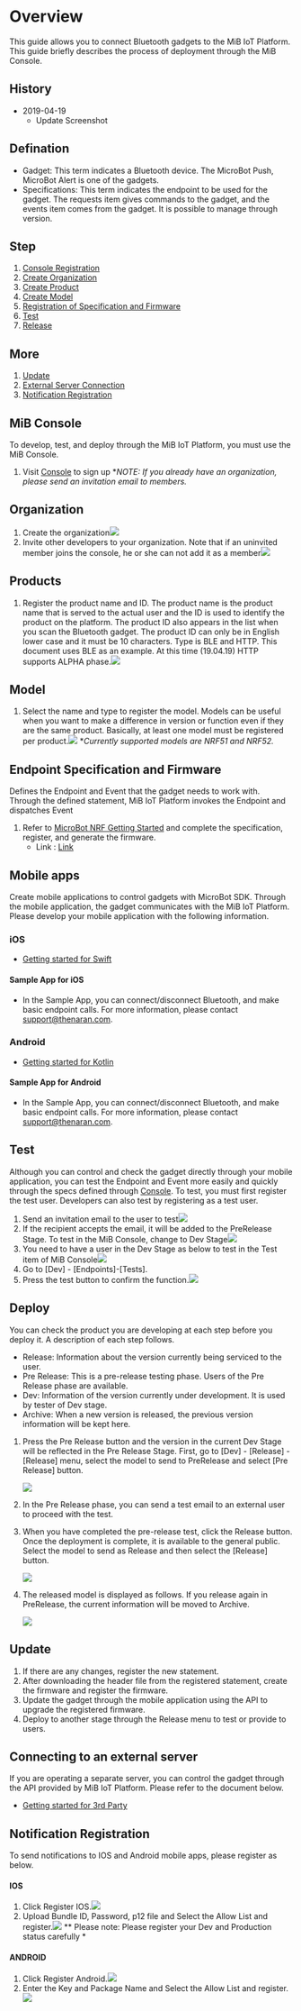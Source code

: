 Overview
====
This guide allows you to connect Bluetooth gadgets to the MiB IoT Platform. This guide briefly describes the process of deployment through the MiB Console.

## History
* 2019-04-19
  * Update Screenshot

## Defination
* Gadget: This term indicates a Bluetooth device. The MicroBot Push, MicroBot Alert is one of the gadgets.
* Specifications: This term indicates the endpoint to be used for the gadget. The requests item gives commands to the gadget, and the events item comes from the gadget. It is possible to manage through version.

## Step
1. [Console Registration](#console)
1. [Create Organization](#organization)
1. [Create Product](#product)
1. [Create Model](#model)
1. [Registration of Specification and Firmware](#endpoint_firmware)
1. [Test](#test)
1. [Release](#release)

## More
1. [Update](#update)
1. [External Server Connection](#3rd)
1. [Notification Registration](#noti)

## <a name="console"></a>MiB Console
To develop, test, and deploy through the MiB IoT Platform, you must use the MiB Console.

1. Visit [Console](https://console.mib.io) to sign up
**NOTE: If you already have an organization, please send an invitation email to members.*

## <a name="organization"></a>Organization
1. Create the organization![](../images/org_create.png)
1. Invite other developers to your organization. Note that if an uninvited member joins the console, he or she can not add it as a member![](../images/organization_member.png)

## <a name="product"></a>Products
1. Register the product name and ID. The product name is the product name that is served to the actual user and the ID is used to identify the product on the platform. The product ID also appears in the list when you scan the Bluetooth gadget. The product ID can only be in English lower case and it must be 10 characters. Type is BLE and HTTP. This document uses BLE as an example. At this time (19.04.19) HTTP supports ALPHA phase.![](../images/prd_create.png)

## <a name="model"></a> Model
1. Select the name and type to register the model. Models can be useful when you want to make a difference in version or function even if they are the same product. Basically, at least one model must be registered per product.![](../images/model_create.png)
**Currently supported models are NRF51 and NRF52.*

## <a name="endpoint_firmware"></a>Endpoint Specification and Firmware
Defines the Endpoint and Event that the gadget needs to work with. Through the defined statement, MiB IoT Platform invokes the Endpoint and dispatches Event

1. Refer to [MicroBot NRF Getting Started](https://github.com/thenaran/document/blob/master/microbot-nrf/README.md) and complete the specification, register, and generate the firmware.
    * Link : [Link](https://github.com/thenaran/document/blob/master/microbot-nrf/README.md)

## <a name="mobile"></a> Mobile apps
Create mobile applications to control gadgets with MicroBot SDK. Through the mobile application, the gadget communicates with the MiB IoT Platform. Please develop your mobile application with the following information.
### iOS
* [Getting started for Swift](https://github.com/thenaran/document/blob/master/microbot-swift/README.md)

#### Sample App for iOS
* In the Sample App, you can connect/disconnect Bluetooth, and make basic endpoint calls. For more information, please contact support@thenaran.com.

### Android
* [Getting started for Kotlin](https://github.com/thenaran/document/blob/master/microbot-kotlin/README.md)

#### Sample App for Android
* In the Sample App, you can connect/disconnect Bluetooth, and make basic endpoint calls. For more information, please contact support@thenaran.com.


## <a name="test"></a> Test
Although you can control and check the gadget directly through your mobile application, you can test the Endpoint and Event more easily and quickly through the specs defined through [Console](https://console.mib.io). To test, you must first register the test user. Developers can also test by registering as a test user.

1. Send an invitation email to the user to test![](../images/tester_invite.png)
1. If the recipient accepts the email, it will be added to the PreRelease Stage. To test in the MiB Console, change to Dev Stage![](../images/tester_pre_release_stage.png)
1. You need to have a user in the Dev Stage as below to test in the Test item of MiB Console![](../images/tester_dev_stage.png)
1. Go to [Dev] - [Endpoints]-[Tests].
1. Press the test button to confirm the function.![](../images/test_gadget.png)

## <a name="release"></a> Deploy
You can check the product you are developing at each step before you deploy it. A description of each step follows.

* Release: Information about the version currently being serviced to the user.
* Pre Release: This is a pre-release testing phase. Users of the Pre Release phase are available.
* Dev: Information of the version currently under development. It is used by tester of Dev stage.
* Archive: When a new version is released, the previous version information will be kept here.

1. Press the Pre Release button and the version in the current Dev Stage will be reflected in the Pre Release Stage. First, go to [Dev] - [Release] - [Release] menu, select the model to send to PreRelease and select [Pre Release] button.

    ![ ](../images/dev_stage.png)

1. In the Pre Release phase, you can send a test email to an external user to proceed with the test.
1. When you have completed the pre-release test, click the Release button. Once the deployment is complete, it is available to the general public. Select the model to send as Release and then select the [Release] button.

    ![ ](../images/pre_release_stage.png)

1. The released model is displayed as follows. If you release again in PreRelease, the current information will be moved to Archive.

    ![ ](../images/release_stage.png)

## <a name="update"></a>Update
1. If there are any changes, register the new statement.
1. After downloading the header file from the registered statement, create the firmware and register the firmware.
1. Update the gadget through the mobile application using the API to upgrade the registered firmware.
1. Deploy to another stage through the Release menu to test or provide to users.

## <a name="3rd"></a> Connecting to an external server
If you are operating a separate server, you can control the gadget through the API provided by MiB IoT Platform. Please refer to the document below.

* [Getting started for 3rd Party](https://github.com/thenaran/document/blob/master/microbot-cloud/3rdapis.md)

## <a name="noti"></a> Notification Registration
To send notifications to IOS and Android mobile apps, please register as below.

#### IOS
1. Click Register IOS.![](../images/notification_ios.png)
1. Upload Bundle ID, Password, p12 file and Select the Allow List and register.![](../images/noti_ios.png)
** Please note: Please register your Dev and Production status carefully *

#### ANDROID
1. Click Register Android.![](../images/notification_android.png)
1. Enter the Key and Package Name and Select the Allow List and register.![](../images/noti_android.png)
